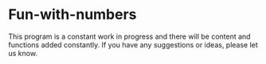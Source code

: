 # Fun-with-numbers

This program is a constant work in progress and there will be content and functions added constantly.  If you have any suggestions or ideas, please let us know.